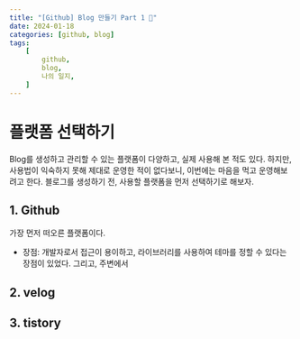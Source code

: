 ```yaml
---
title: "[Github] Blog 만들기 Part 1 🌱"
date: 2024-01-18
categories: [github, blog]
tags:
    [
        github,
        blog,
        나의 일지,
    ]
---
```

# **플랫폼 선택하기**
Blog를 생성하고 관리할 수 있는 플랫폼이 다양하고, 실제 사용해 본 적도 있다. 하지만, 사용법이 익숙하지 못해 제대로 운영한 적이 없다보니, 이번에는 마음을 먹고 운영해보려고 한다. 블로그를 생성하기 전, 사용할 플랫폼을 먼저 선택하기로 해보자.


## **1. Github**
가장 먼저 떠오른 플랫폼이다. 
* 장점: 개발자로서 접근이 용이하고, 라이브러리를 사용하여 테마를 정할 수 있다는 장점이 있었다. 그리고, 주변에서 

## **2. velog**

## **3. tistory**
